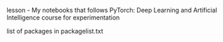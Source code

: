 lesson - My notebooks that follows PyTorch: Deep Learning and Artificial Intelligence course for experimentation

list of packages in packagelist.txt
